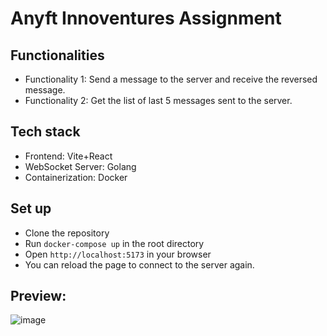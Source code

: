 # Anyft Innoventures Assignment

## Functionalities
- Functionality 1: Send a message to the server and receive the reversed message.
- Functionality 2: Get the list of last 5 messages sent to the server.

## Tech stack 
- Frontend: Vite+React
- WebSocket Server: Golang
- Containerization: Docker

## Set up 
- Clone the repository
- Run `docker-compose up` in the root directory
- Open `http://localhost:5173` in your browser
- You can reload the page to connect to the server again.


## Preview: 
![image](https://github.com/user-attachments/assets/75a95457-208f-408c-a17d-9e4b54f36d1e)
